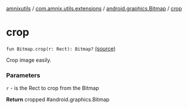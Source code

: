 [amnixutils](../../index.md) / [com.amnix.utils.extensions](../index.md) / [android.graphics.Bitmap](index.md) / [crop](./crop.md)

# crop

`fun Bitmap.crop(r: Rect): Bitmap?` [(source)](https://github.com/AmniX/amnixUtils/tree/master/amnixutils/src/main/java/com/amnix/utils/extensions/BitmapExtension.kt#L59)

Crop image easily.

### Parameters

`r` - is the Rect to crop from the Bitmap

**Return**
cropped #android.graphics.Bitmap

